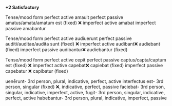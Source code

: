 **+2 Satisfactory**

Tense/mood	           form
perfect active	       amauit 
perfect passive	       amatus/amata/amatum est (fixed) ❌ 
imperfect active     	 amabat
imperfect passive	     amabantur

Tense/mood             form
perfect active	       audiuerunt 
perfect passive	       auditi/auditae/audita sunt (fixed) ❌
imperfect active	     audibant❌ audiebant (fixed)
imperfect passive	     audibantur❌ audiebantur (fixed)

Tense/mood	           form
perfect active	       cepit
perfect passive   	   captus/capta/captum est (fixed)  ❌
imperfect active	     capebat❌ capiebat (fixed)
imperfect passive	     capebatur  ❌ capibatur (fixed)

uenērunt- 3rd person, plural, indicative, perfect, active
interfectus est- 3rd person, singular (fixed) ❌, indicative, perfect, passive
faciebat- 3rd person, singular, indicative, imperfect, active, 
fugit- 3rd person, singular, indicative, perfect, active
habebantur- 3rd person, plural, indicative, imperfect, passive
